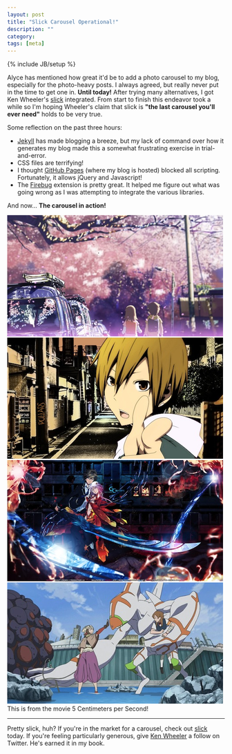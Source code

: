 ```yaml
---
layout: post
title: "Slick Carousel Operational!"
description: ""
category: 
tags: [meta]
---
```

{% include JB/setup %}

Alyce has mentioned how great it'd be to add a photo carousel to my blog, especially for the photo-heavy posts. I always agreed, but really never put in the time to get one in. **Until today!** After trying many alternatives, I got Ken Wheeler's [slick][1] integrated. From start to finish this endeavor took a while so I'm hoping Wheeler's claim that slick is **"the last carousel you'll ever need"** holds to be very true.

<p style="margin-bottom: 8px;">Some reflection on the past three hours:</p>

* [Jekyll][3] has made blogging a breeze, but my lack of command over how it generates my blog made this a somewhat frustrating exercise in trial-and-error.
* CSS files are terrifying!
* I thought [GitHub Pages][4] (where my blog is hosted) blocked all scripting. Fortunately, it allows jQuery and Javascript!  
* The [Firebug][2] extension is pretty great. It helped me figure out what was going wrong as I was attempting to integrate the various libraries.

And now... **The carousel in action!**

<div class="featured" style="max-width: 600px; margin-left: auto; margin-right: auto;">
     <div id="5cm"><img src="/assets/images/posts/2013-12-05/anime-5cm.jpg"/></div>
     <div id="drrr"><img src="/assets/images/posts/2013-12-05/anime-drrr.jpg"/></div>
     <div id="gc"><img src="/assets/images/posts/2013-12-05/anime-gc.jpg"/></div>
     <div id="xamd"><img src="/assets/images/posts/2013-12-05/anime-xamd.jpg"/></div>
</div>

<div id="5cm-text">
This is from the movie 5 Centimeters per Second!
</div>

<div id="drrr-text" style="display: none;">
I'm super pumped for season 2 of Durarara!
</div>

<div id="gc-text" style="display: none;">
If you're thinking of watching Guilty Crown, just watch Code Geass instead.
</div>

<div id="xamd-text" style="display: none;">
I really never got into Xamd...
</div>

<hr class="separator"/>

Pretty slick, huh? If you're in the market for a carousel, check out [slick][1] today. If you're feeling particularly generous, give [Ken Wheeler][5] a follow on Twitter. He's earned it in my book.

<script type="text/javascript">
function updateVisibleText(slideId) {
    document.getElementById('5cm'.concat('-text')).style.display = ('5cm'.localeCompare(slideId) == 0 ? 'block' : 'none')
    document.getElementById('drrr'.concat('-text')).style.display = ('drrr'.localeCompare(slideId) == 0 ? 'block' : 'none')
    document.getElementById('gc'.concat('-text')).style.display = ('gc'.localeCompare(slideId) == 0 ? 'block' : 'none')
    document.getElementById('xamd'.concat('-text')).style.display = ('xamd'.localeCompare(slideId) == 0 ? 'block' : 'none')
}

$(document).ready(function(){
	$('.featured').slick({
		infinite: true,
		fade: true,
		dots: true,
		onAfterChange: function(slide, index){
			var slideId = $(slide.$slides.get(index)).attr('id')

			updateVisibleText(slideId)
		}
	});
});
</script>

[1]: https://kenwheeler.github.io/slick/
[2]: https://getfirebug.com/
[3]: http://jekyllrb.com/
[4]: https://pages.github.com/
[5]: https://twitter.com/ken_wheeler